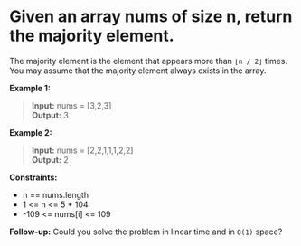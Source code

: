 # Given an array nums of size n, return the majority element.


The majority element is the element that appears more than `⌊n / 2⌋` times.
You may assume that the majority element always exists in the array.



**Example 1:**

> **Input:** nums = [3,2,3]  
> **Output:** 3  

**Example 2:**
> **Input:** nums = [2,2,1,1,1,2,2]  
> **Output:** 2  
 

**Constraints:**

  * n == nums.length
  * 1 <= n <= 5 * 104
  * -109 <= nums[i] <= 109
 

**Follow-up:** Could you solve the problem in linear time and in `O(1)` space?
